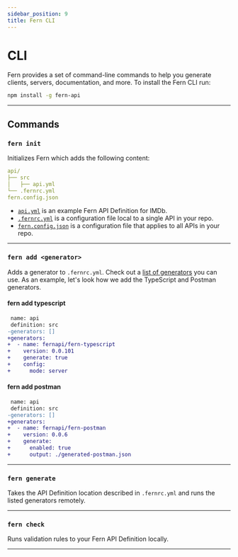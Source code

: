 ```yaml
---
sidebar_position: 9
title: Fern CLI
---
```


<!-- markdownlint-disable MD033 -->

# CLI

Fern provides a set of command-line commands to help you generate clients, servers, documentation, and more. To install the Fern CLI run:

```bash
npm install -g fern-api
```

---

## Commands

### `fern init`

Initializes Fern which adds the following content:

```yml
api/
├── src
│   ├── api.yml
└── .fernrc.yml
fern.config.json
```

- [`api.yml`](../concepts/api/definition.md) is an example Fern API Definition for IMDb.
- [`.fernrc.yml`](fernrc) is a configuration file local to a single API in your repo.
- [`fern.config.json`](fern-config-json.) is a configuration file that applies to all APIs in your repo.

---

### `fern add <generator>`

Adds a generator to `.fernrc.yml`. Check out a [list of generators](generators.md) you can use. As an example, let's look how we add the TypeScript and Postman generators.

#### fern add typescript

```diff
 name: api
 definition: src
-generators: []
+generators:
+  - name: fernapi/fern-typescript
+    version: 0.0.101
+    generate: true
+    config:
+      mode: server
```

#### fern add postman

```diff
 name: api
 definition: src
-generators: []
+generators:
+  - name: fernapi/fern-postman
+    version: 0.0.6
+    generate:
+      enabled: true
+      output: ./generated-postman.json
```

---

### `fern generate`

Takes the API Definition location described in `.fernrc.yml` and runs the listed generators remotely.

---

### `fern check`

Runs validation rules to your Fern API Definition locally.

---
